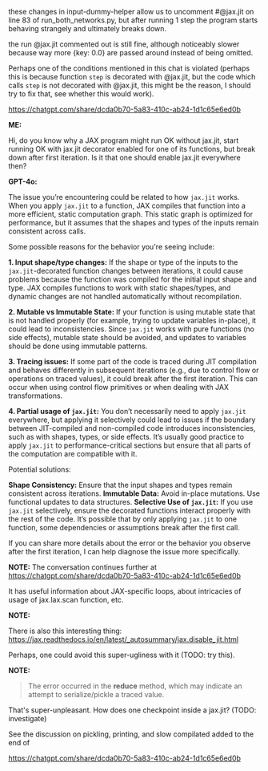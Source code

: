 these changes in input-dummy-helper allow us to uncomment #@jax.jit on line 83 of run_both_networks.py,
but after running 1 step the program starts behaving strangely and ultimately breaks down.

the run @jax.jit commented out is still fine, although noticeably slower 
because way more {key: 0.0} are passed around instead of being omitted.

Perhaps one of the conditions mentioned in this chat is violated
(perhaps this is because function `step` is decorated with @jax.jit, but the code which
calls `step` is not decorated with @jax.jit, this might be the reason, I should try to fix that,
see whether this would work).

https://chatgpt.com/share/dcda0b70-5a83-410c-ab24-1d1c65e6ed0b

**ME:**

Hi, do you know why a JAX program might run OK without jax.jit, start running OK with jax.jit decorator enabled for one of its functions, but break down after first iteration. Is it that one should enable jax.jit everywhere then?

**GPT-4o:**

The issue you’re encountering could be related to how `jax.jit` works. When you apply `jax.jit` to a function, JAX compiles that function into a more efficient, static computation graph. This static graph is optimized for performance, but it assumes that the shapes and types of the inputs remain consistent across calls.

Some possible reasons for the behavior you're seeing include:

  **1. Input shape/type changes:** If the shape or type of the inputs to the `jax.jit`-decorated function changes between iterations, it could cause problems because the function was compiled for the initial input shape and type. JAX compiles functions to work with static shapes/types, and dynamic changes are not handled automatically without recompilation.

  **2. Mutable vs Immutable State:** If your function is using mutable state that is not handled properly (for example, trying to update variables in-place), it could lead to inconsistencies. Since `jax.jit` works with pure functions (no side effects), mutable state should be avoided, and updates to variables should be done using immutable patterns.

  **3. Tracing issues:** If some part of the code is traced during JIT compilation and behaves differently in subsequent iterations (e.g., due to control flow or operations on traced values), it could break after the first iteration. This can occur when using control flow primitives or when dealing with JAX transformations.

  **4. Partial usage of `jax.jit`:** You don’t necessarily need to apply `jax.jit` everywhere, but applying it selectively could lead to issues if the boundary between JIT-compiled and non-compiled code introduces inconsistencies, such as with shapes, types, or side effects. It’s usually good practice to apply `jax.jit` to performance-critical sections but ensure that all parts of the computation are compatible with it.

Potential solutions:

  **Shape Consistency:** Ensure that the input shapes and types remain consistent across iterations.
  **Immutable Data:** Avoid in-place mutations. Use functional updates to data structures.
  **Selective Use of `jax.jit`:** If you use `jax.jit` selectively, ensure the decorated functions interact properly with the rest of the code. It’s possible that by only applying `jax.jit` to one function, some dependencies or assumptions break after the first call.

If you can share more details about the error or the behavior you observe after the first iteration, I can help diagnose the issue more specifically.

**NOTE:** The conversation continues further at https://chatgpt.com/share/dcda0b70-5a83-410c-ab24-1d1c65e6ed0b

It has useful information about JAX-specific loops, about intricacies of usage of jax.lax.scan function, etc. 

**NOTE:**

There is also this interesting thing: https://jax.readthedocs.io/en/latest/_autosummary/jax.disable_jit.html

Perhaps, one could avoid this super-ugliness with it (TODO: try this).

**NOTE:**

> The error occurred in the __reduce__ method, which may indicate an attempt to serialize/pickle a traced value.

That's super-unpleasant. How does one checkpoint inside a jax.jit? (TODO: investigate)

See the discussion on pickling, printing, and slow compilated added to the end of

https://chatgpt.com/share/dcda0b70-5a83-410c-ab24-1d1c65e6ed0b
